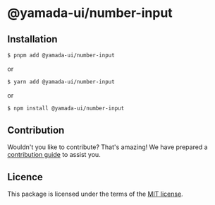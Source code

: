 # @yamada-ui/number-input

## Installation

```sh
$ pnpm add @yamada-ui/number-input
```

or

```sh
$ yarn add @yamada-ui/number-input
```

or

```sh
$ npm install @yamada-ui/number-input
```

## Contribution

Wouldn't you like to contribute? That's amazing! We have prepared a [contribution guide](https://github.com/hirotomoyamada/yamada-ui/blob/main/CONTRIBUTING.md) to assist you.

## Licence

This package is licensed under the terms of the
[MIT license](https://github.com/hirotomoyamada/yamada-ui/blob/main/LICENSE).
